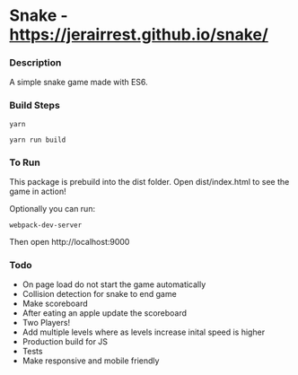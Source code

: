 # Snake - https://jerairrest.github.io/snake/

### Description
A simple snake game made with ES6.

### Build Steps
```
yarn
```

```
yarn run build
```

### To Run

This package is prebuild into the dist folder. Open dist/index.html to see the game in action!

Optionally you can run:

```
webpack-dev-server
```

Then open http://localhost:9000

### Todo

- On page load do not start the game automatically
- Collision detection for snake to end game
- Make scoreboard
- After eating an apple update the scoreboard
- Two Players!
- Add multiple levels where as levels increase inital speed is higher
- Production build for JS
- Tests
- Make responsive and mobile friendly 



